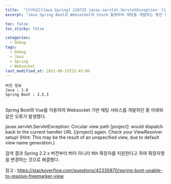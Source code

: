 ```yaml
---
title:  "[디버깅][Java Spring] 210725 javax.servlet.ServletException: Circular view path [project]: would dispatch back to the current handler URL [/project] again. Check your ViewResolver setup!"
excerpt: "Java Spring Boot로 Websocket과 Storm 활용하여 채팅을 개발하는 동안 발생한 오류 1"

toc: false
toc_sticky: false

categories:
  - Debug
tags:
  - Debug
  - Java
  - Spring
  - Websocket
last_modified_at: 2021-08-23T22:45:00
---
```


```
버전 정보
Java : 1.8
Spring Boot : 2.5.3
```

<br>
Spring Boot와 Vue를 이용하여 Websocket 기반 채팅 서비스를 개발하던 중 아래와 같은 오류가 발생했다.

<p class="error_msg">javax.servlet.ServletException: Circular view path [project]: would dispatch back to the current handler URL [/project] again. Check your ViewResolver setup! (Hint: This may be the result of an unspecified view, due to default view name generation.)</p>

검색 결과 Spring 2.2.x 버전부터 ftl이 아니라 ftlh 확장자를 지원한다고 하여 확장자명을 변경하는 것으로 해결했다.

참고 : <a href="https://stackoverflow.com/questions/42330870/spring-boot-unable-to-resolve-freemarker-view">https://stackoverflow.com/questions/42330870/spring-boot-unable-to-resolve-freemarker-view</a>